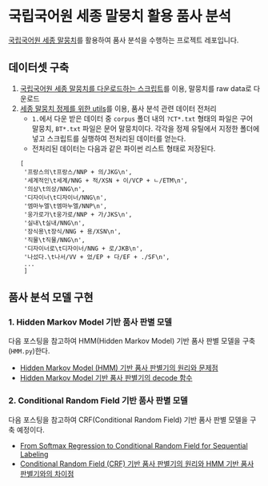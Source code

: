 # 국립국어원 세종 말뭉치 활용 품사 분석

[국립국어원 세종 말뭉치](https://ithub.korean.go.kr/user/guide/corpus/guide1.do)를 활용하여 품사 분석을 수행하는 프로젝트 레포입니다.

## 데이터셋 구축

1. [국립국어원 세종 말뭉치를 다운로드하는 스크립트](https://github.com/coolengineer/sejong-corpus)를 이용, 말뭉치를 raw data로 다운로드
1. [세종 말뭉치 정제를 위한 utils](https://github.com/lovit/sejong_corpus_cleaner)를 이용, 품사 분석 관련 데이터 전처리
    * `1.`에서 다운 받은 데이터 중 `corpus` 폴더 내의 `?CT*.txt` 형태의 파일은 구어 말뭉치, `BT*.txt` 파일은 문어 말뭉치이다. 각각을 정제 유틸에서 지정한 폴더에 넣고 스크립트를 실행하여 전처리된 데이터를 얻는다. 
    * 전처리된 데이터는 다음과 같은 파이썬 리스트 형태로 저장된다.
    ```
    [
     '프랑스의\t프랑스/NNP + 의/JKG\n',
     '세계적인\t세계/NNG + 적/XSN + 이/VCP + ㄴ/ETM\n',
     '의상\t의상/NNG\n',
     '디자이너\t디자이너/NNG\n',
     '엠마누엘\t엠마누엘/NNP\n',
     '웅가로가\t웅가로/NNP + 가/JKS\n',
     '실내\t실내/NNG\n',
     '장식용\t장식/NNG + 용/XSN\n',
     '직물\t직물/NNG\n',
     '디자이너로\t디자이너/NNG + 로/JKB\n',
     '나섰다.\t나서/VV + 었/EP + 다/EF + ./SF\n',
     ...
     ]    
    ```
    
## 품사 분석 모델 구현

### 1. Hidden Markov Model 기반 품사 판별 모델

다음 포스팅을 참고하여 HMM(Hidden Markov Model) 기반 품사 판별 모델을 구축(`HMM.py`)한다.

* [Hidden Markov Model (HMM) 기반 품사 판별기의 원리와 문제점](https://lovit.github.io/nlp/2018/09/11/hmm_based_tagger/)
* [Hidden Markov Model 기반 품사 판별기의 decode 함수](https://lovit.github.io/nlp/2018/10/23/hmm_based_tagger_tag/)


### 2. Conditional Random Field 기반 품사 판별 모델

다음 포스팅을 참고하여 CRF(Conditional Random Field) 기반 품사 판별 모델을 구축 예정이다.

* [From Softmax Regression to Conditional Random Field for Sequential Labeling](https://lovit.github.io/nlp/machine%20learning/2018/04/24/crf/)
* [Conditional Random Field (CRF) 기반 품사 판별기의 원리와 HMM 기반 품사 판별기와의 차이점](https://lovit.github.io/nlp/2018/09/13/crf_based_tagger/)

